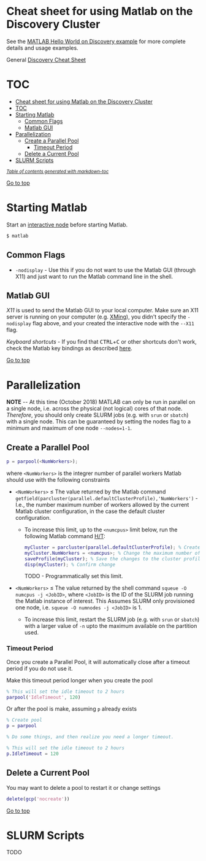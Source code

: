 Cheat sheet for using Matlab on the Discovery Cluster
====================================================

See the [MATLAB Hello World on Discovery example](README.md) for more complete details and usage examples.

General [Discovery Cheat Sheet](https://github.com/NEU-ABLE-LAB/NEU_RC_HELLO/blob/master/README.md)

TOC
====

- [Cheat sheet for using Matlab on the Discovery Cluster](#cheat-sheet-for-using-matlab-on-the-discovery-cluster)
- [TOC](#toc)
- [Starting Matlab](#starting-matlab)
  * [Common Flags](#common-flags)
  * [Matlab GUI](#matlab-gui)
- [Parallelization](#parallelization)
  * [Create a Parallel Pool](#create-a-parallel-pool)
    + [Timeout Period](#timeout-period)
  * [Delete a Current Pool](#delete-a-current-pool)
- [SLURM Scripts](#slurm-scripts)

<small><i><a href='http://ecotrust-canada.github.io/markdown-toc/'>Table of contents generated with markdown-toc</a></i></small>

[Go to top](#cheat-sheet-for-using-matlab-on-the-discovery-cluster)

Starting Matlab
===============
Start an [interactive node](https://github.com/NEU-ABLE-LAB/NEU_RC_HELLO/blob/master/README.md#starting-an-interactive-node) before starting Matlab.

```bash
$ matlab
```

Common Flags
------------
* `-nodisplay` - Use this if you do not want to use the Matlab GUI (through X11) and just want to run the Matlab command line in the shell.

Matlab GUI
----------
*X11* is used to send the Matlab GUI to your local computer. Make sure an X11 server is running on your computer (e.g. [XMing](https://sourceforge.net/projects/xming/)), you didn't specify the `-nodisplay` flag above, and your created the interactive node with the `--X11` flag. 

*Keyboard shortcuts* - If you find that <kbd>CTRL</kbd>+<kbd>C</kbd> or other shortcuts don't work, check the Matlab key bindings as described [here](https://www.mathworks.com/matlabcentral/answers/103161-why-am-i-unable-to-use-copy-ctrl-c-and-paste-ctrl-v-keyboard-short-cuts-in-the-text-editing-mode#answer_112506).

[Go to top](#cheat-sheet-for-using-matlab-on-the-discovery-cluster)

Parallelization
===============
**NOTE** -- At this time (October 2018) MATLAB can only be run in parallel on a single node, i.e. across the physical (not logical) cores of that node. *Therefore*, you should only create SLURM jobs (e.g. with `srun` or `sbatch`) with a single node. This can be guaranteed by setting the nodes flag to a minimum and maximum of one node `--nodes=1-1`. 

Create a Parallel Pool
----------------------

```matlab
p = parpool(<NumWorkers>);
```

where `<NumWorkers>` is the integrer number of parallel workers Matlab should use with the following constraints

* `<NumWorkers>` ≤ The value returned by the Matlab command `getfield(parcluster(parallel.defaultClusterProfile),'NumWorkers')` - I.e., the number maximum number of workers allowed by the current Matlab cluster configuration, in the case the default cluster configuration.
    
    * To increase this limit, up to the `<numcpus>` limit below, run the following Matlab command [H/T](https://www.mathworks.com/help/distcomp/saveprofile.html):
    
      ```matlab
      myCluster = parcluster(parallel.defaultClusterProfile); % Create a cluster object
      myCluster.NumWorkers = <numcpus>; % Change the maximum number of workers
      saveProfile(myCluster); % Save the changes to the cluster profile
      disp(myCluster); % Confirm change
      ```
      
      TODO - Programmatically set this limit.
    
* `<NumWorkers>` ≤ The value returned by the shell command `squeue -O numcpus -j <JobID>`, where `<JobID>` is the ID of the SLURM job running the Matlab instance of interest. This Assumes SLURM only provisioned one node, i.e. `squeue -O numnodes -j <JobID>` is 1. 

  * To increase this limit, restart the SLURM job (e.g. with `srun` or `sbatch`) with a larger value of `-n` upto the maximum available on the partition used.

### Timeout Period

Once you create a Parallel Pool, it will automatically close after a timeout period if you do not use it. 

Make this timeout period longer when you create the pool

```matlab
% This will set the idle timeout to 2 hours 
parpool('IdleTimeout', 120)
```

Or after the pool is make, assuming `p` already exists

```matlab
% Create pool
p = parpool

% Do some things, and then realize you need a longer timeout.

% This will set the idle timeout to 2 hours 
p.IdleTimeout = 120
```

Delete a Current Pool
---------------------
You may want to delete a pool to restart it or change settings

```matlab
delete(gcp('nocreate'))
```

[Go to top](#cheat-sheet-for-using-matlab-on-the-discovery-cluster)

SLURM Scripts
=============
TODO
